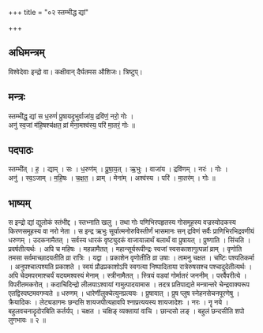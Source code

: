 +++
title = "०२ स्तम्भीद्ध द्यां"

+++
## अधिमन्त्रम्
विश्वेदेवाः इन्द्रो वा। कक्षीवान् दैर्घतमस औशिजः। त्रिष्टुप्।

## मन्त्रः
स्तम्भी॑द्ध॒ द्यां स ध॒रुणं॑ प्रुषायदृ॒भुर्वाजा॑य॒ द्रवि॑णं॒ नरो॒ गोः ।  
अनु॑ स्व॒जां म॑हि॒षश्च॑क्षत॒ व्रां मेना॒मश्व॑स्य॒ परि॑ मा॒तरं॒ गोः ॥

## पदपाठः
स्तम्भी॑त् । ह॒ । द्याम् । सः । ध॒रुण॑म् । प्रु॒षा॒य॒त् । ऋ॒भुः । वाजा॑य । द्रवि॑णम् । नरः॑ । गोः ।  
अनु॑ । स्व॒ऽजाम् । म॒हि॒षः । च॒क्ष॒त॒ । व्राम् । मेना॑म् । अश्व॑स्य । परि॑ । मा॒तर॑म् । गोः ॥

## भाष्यम्
स इन्द्रो द्यां द्युलोकं स्तंभीद्द । स्तभ्नाति खलु । तथा गोः पणिभिरपहृतस्य गोसमूहस्य वज्रस्योदकस्य किरणसमूहस्य वा नरो नेता । स इन्द्र ऋभुः सूर्यात्मनोरुविस्तीर्णं भासमानः सन् द्रविणं सर्वैः प्राणिभिरभिद्रवणीयं धरुणम् । उदकनामैतत् । सर्वस्य धारकं वृष्ट्युदकं वाजायान्नार्थं बलार्थं वा प्रुषायत् । प्रुष्णाति । सिंचति । प्रवर्षतीत्यर्थः । अपि च महिषः । महन्नामैतत् । महान्सूर्यरूपीन्द्रः स्वजां स्वसकाशागुत्पन्नां व्राम् । वृणोति तमसा सर्वमाच्छादयतीति व्रा रात्रिः । यद्वा । प्रकाशेन वृणोतीति व्रा उषाः । तामनु चक्षत । चष्टिः पश्यतिकर्मा । अनुपश्चात्पश्यति प्रकाशते । स्वयं प्रौढप्रकाशोऽपि स्वगत्या निष्पादिताया रात्रेरुषसश्च पश्चादुदेतीत्यर्थः । अपि चेदमपरमाश्चर्यं यदयमश्वस्यं मेनाम् । स्त्रीनामैतत् । स्त्रियं वडवां गोर्मातरं जननीम् । परर्वैपरीत्ये । विपरीतमकरोत् । कदाचिदिन्द्रो लीलयाऽश्वायां गामुत्पादयामास । तदत्र प्रतिपाद्यते मन्त्रान्तरे चेन्द्रवाक्यरूप एतद्विस्पष्टमवगम्यते ॥ धरुणम् । धारेर्णीलुक्चेत्युनप्रत्ययः । प्रुषायात् । प्रुष प्लुष स्नेहनसेचनपूरणेषु । क्रैयादिकः । लेट्यडागमः छन्दसि शायजपीत्यहावपि श्नाप्रत्ययस्य शायजादेशः । नरः । नॄ नये । बहुलवचनादॄदोरबिति कर्तर्यप् । चक्षत । चक्षिङ् व्यक्तायां वाचि । छान्दसो लङ् । बहुलं छन्दसीति शपो लुगभावः ॥ २ ॥